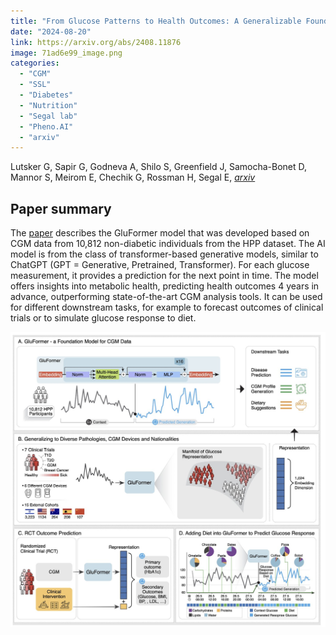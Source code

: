 ```yaml
---
title: "From Glucose Patterns to Health Outcomes: A Generalizable Foundation Model for Continuous Glucose Monitor Data Analysis"
date: "2024-08-20"
link: https://arxiv.org/abs/2408.11876
image: 71ad6e99_image.png
categories:
  - "CGM"
  - "SSL"
  - "Diabetes"
  - "Nutrition"
  - "Segal lab"
  - "Pheno.AI"
  - "arxiv"
---
```


Lutsker G, Sapir G, Godneva A, Shilo S, Greenfield J, Samocha-Bonet D, Mannor S, Meirom E, Chechik G, Rossman H, Segal E, [*arxiv*](https://arxiv.org/abs/2408.11876)



[//]: # (table_of_contents is not supported)

## Paper summary

The [paper](http://arxiv.org/abs/2408.11876) describes the GluFormer model that was developed based on CGM data from 10,812 non-diabetic individuals from the HPP dataset. The AI model is from the class of transformer-based generative models, similar to ChatGPT (GPT = Generative, Pretrained, Transformer). For each glucose measurement, it provides a prediction for the next point in time. The model offers insights into metabolic health, predicting health outcomes 4 years in advance, outperforming state-of-the-art CGM analysis tools. It can be used for different downstream tasks, for example to forecast outcomes of clinical trials or to simulate glucose response to diet. 

![image](71ad6e99_image.png)

<br/>